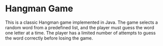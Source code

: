 # Hangman Game
This is a classic Hangman game implemented in Java. 
The game selects a random word from a predefined list, and the player must guess the word one letter at a time. 
The player has a limited number of attempts to guess the word correctly before losing the game.

